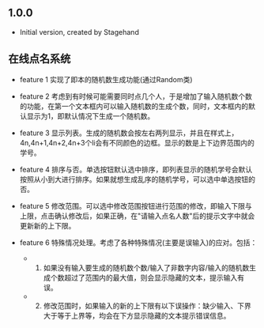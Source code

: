 ## 1.0.0

- Initial version, created by Stagehand

## 在线点名系统
- feature 1 实现了即本的随机数生成功能(通过Random类)

- feature 2 考虑到有时候可能需要同时点几个人，于是增加了输入随机数个数的功能，在第一个文本框内可以输入随机数的生成个数，同时，文本框内的默认显示为1，即默认情况下生成一个随机数。

- feature 3 显示列表。生成的随机数会按左右两列显示，并且在样式上，4n,4n+1,4n+2,4n+3个li会有不同颜色的边框。显示的数是上下边界范围内的学号。

- feature 4 排序与否。单选按钮默认选中排序，即列表显示的随机学号会默认按照从小到大进行排序。如果就想生成乱序的随机学号，可以选中单选按钮的否。

- feature 5 修改范围。可以选中修改范围按钮进行范围的修改，即输入下限与上限，点击确认修改后，如果正确，在"请输入点名人数"后的提示文字中就会更新新的上下限。

- feature 6 特殊情况处理。考虑了各种特殊情况(主要是误输入)的应对。包括：
    - 1. 如果没有输入要生成的随机数个数/输入了非数字内容/输入的随机数生成个数超过了范围内的最大值，则会显示隐藏的文本，提示输入有误。
    - 2. 修改范围时，如果输入的新的上下限有以下误操作：缺少输入、下界大于等于上界等，均会在下方显示隐藏的文本提示错误信息。